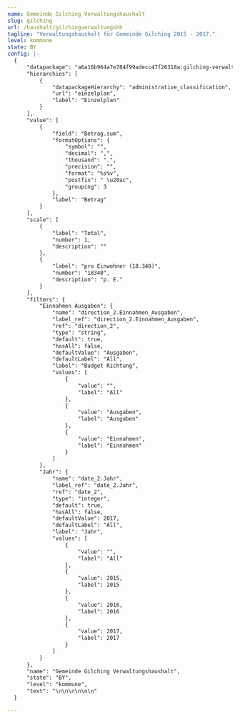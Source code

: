 ```yaml
---
name: Gemeinde Gilching Verwaltungshaushalt
slug: gilching
url: /haushalt/gilchingverwaltungshh
tagline: "Verwaltungshaushalt für Gemeinde Gilching 2015 - 2017."
level: kommune
state: BY
config: |-
  {
      "datapackage": "a6a16b964a7e784f99adecc47f26318a:gilching-verwaltungshh",
      "hierarchies": [
          {
              "datapackageHierarchy": "administrative_classification",
              "url": "einzelplan",
              "label": "Einzelplan"
          }
      ],
      "value": [
          {
              "field": "Betrag.sum",
              "formatOptions": {
                  "symbol": "",
                  "decimal": ",",
                  "thousand": ".",
                  "precision": "",
                  "format": "%s%v",
                  "postfix": " \u20ac",
                  "grouping": 3
              },
              "label": "Betrag"
          }
      ],
      "scale": [
          {
              "label": "Total",
              "number": 1,
              "description": ""
          },
          {
              "label": "pro Einwohner (18.340)",
              "number": "18340",
              "description": "p. E."
          }
      ],
      "filters": {
          "Einnahmen Ausgaben": {
              "name": "direction_2.Einnahmen_Ausgaben",
              "label_ref": "direction_2.Einnahmen_Ausgaben",
              "ref": "direction_2",
              "type": "string",
              "default": true,
              "hasAll": false,
              "defaultValue": "Ausgaben",
              "defaultLabel": "All",
              "label": "Budget Richtung",
              "values": [
                  {
                      "value": "",
                      "label": "All"
                  },
                  {
                      "value": "Ausgaben",
                      "label": "Ausgaben"
                  },
                  {
                      "value": "Einnahmen",
                      "label": "Einnahmen"
                  }
              ]
          },
          "Jahr": {
              "name": "date_2.Jahr",
              "label_ref": "date_2.Jahr",
              "ref": "date_2",
              "type": "integer",
              "default": true,
              "hasAll": false,
              "defaultValue": 2017,
              "defaultLabel": "All",
              "label": "Jahr",
              "values": [
                  {
                      "value": "",
                      "label": "All"
                  },
                  {
                      "value": 2015,
                      "label": 2015
                  },
                  {
                      "value": 2016,
                      "label": 2016
                  },
                  {
                      "value": 2017,
                      "label": 2017
                  }
              ]
          }
      },
      "name": "Gemeinde Gilching Verwaltungshaushalt",
      "state": "BY",
      "level": "kommune",
      "text": "\n\n\n\n\n\n"
  }

---
```








